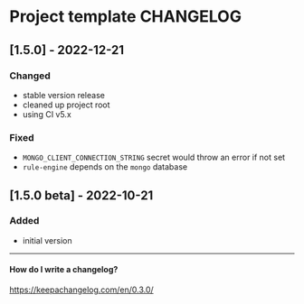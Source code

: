 # Project template CHANGELOG


## [1.5.0] - 2022-12-21

### Changed
- stable version release
- cleaned up project root
- using CI v5.x

### Fixed
- `MONGO_CLIENT_CONNECTION_STRING` secret would throw an error if not set
- `rule-engine` depends on the `mongo` database


## [1.5.0 beta] - 2022-10-21

### Added
- initial version


------------------------------------------------------------

#### How do I write a changelog?
https://keepachangelog.com/en/0.3.0/
